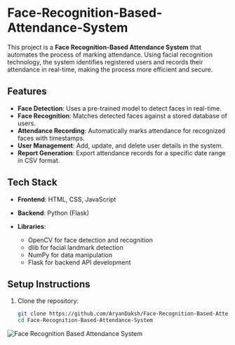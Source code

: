 # Face-Recognition-Based-Attendance-System

This project is a **Face Recognition-Based Attendance System** that automates the process of marking attendance. Using facial recognition technology, the system identifies registered users and records their attendance in real-time, making the process more efficient and secure.

## Features

- **Face Detection**: Uses a pre-trained model to detect faces in real-time.
- **Face Recognition**: Matches detected faces against a stored database of users.
- **Attendance Recording**: Automatically marks attendance for recognized faces with timestamps.
- **User Management**: Add, update, and delete user details in the system.
- **Report Generation**: Export attendance records for a specific date range in CSV format.

## Tech Stack

- **Frontend**: HTML, CSS, JavaScript
- **Backend**: Python (Flask)

- **Libraries**: 
  - OpenCV for face detection and recognition
  - dlib for facial landmark detection
  - NumPy for data manipulation
  - Flask for backend API development

## Setup Instructions

1. Clone the repository:
   ```bash
   git clone https://github.com/AryanDaksh/Face-Recognition-Based-Attendance-System.git
   cd Face-Recognition-Based-Attendance-System

![Face Recognition Based Attendance System](ss.png)
